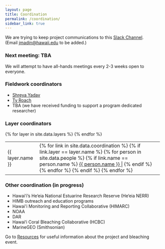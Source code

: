 ```yaml
---
layout: page
title: Coordination
permalink: /coordination/
sidebar_link: true
---
```


We are trying to keep project communications to this [Slack Channel](https://himbworkspace.slack.com).  
(Email <jmadin@hawaii.edu> to be added.)

### Next meeting: TBA

We will attempt to have all-hands meetings every 2-3 weeks open to everyone.

### Fieldwork coordinators

- [Shreya Yadav](mailto:shreyay@hawaii.edu)
- [Ty Roach](mailto:smokinroachjr@gmail.com)
- TBA (we have received funding to support a program dedicated researcher)

### Layer coordinators 

<table>
{% for layer in site.data.layers %}
    <tr><td>{{ layer.name }}</td><td>
    {% for link in site.data.coordination %}
      {% if link.layer == layer.name %}
        {% for person in site.data.people %}
          {% if link.name == person.name %}
          <a href="mailto:{{ person.email }}">
            {{ person.name }}
          </a> |
          {% endif %}
        {% endfor %}
      {% endif %}
    {% endfor %}
    </td></tr>
{% endfor %}
</table>

### Other coordination (in progress)

- Hawai‘i’s He‘eia National Estuarine Research Reserve (He‘eia NERR)
- HIMB outreach and education programs
- Hawai'i Monitoring and Reporting Collaborative (HIMARC)
- NOAA
- DAR
- Hawaiʻi Coral Bleaching Collaborative (HCBC)
- MarineGEO (Smithsonian)

Go to [Resources](/resources) for useful information about the project and bleaching event.
